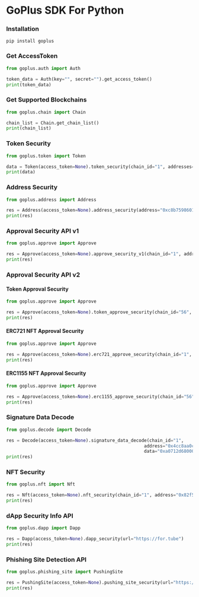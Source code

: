 # GoPlus SDK  For Python

### Installation

```
pip install goplus
```

### Get AccessToken
```python
from goplus.auth import Auth

token_data = Auth(key="", secret="").get_access_token()
print(token_data)
```


### Get Supported Blockchains

```python
from goplus.chain import Chain

chain_list = Chain.get_chain_list()
print(chain_list)
```

### Token Security

```python
from goplus.token import Token

data = Token(access_token=None).token_security(chain_id="1", addresses=["0xa0b86991c6218b36c1d19d4a2e9eb0ce3606eb48"])
print(data)
```

### Address Security

```python
from goplus.address import Address

res = Address(access_token=None).address_security(address="0xc8b759860149542a98a3eb57c14aadf59d6d89b9")
print(res)
```


### Approval Security API v1
```python
from goplus.approve import Approve

res = Approve(access_token=None).approve_security_v1(chain_id="1", address="0x4639cd8cd52ec1cf2e496a606ce28d8afb1c792f")
print(res)
```


### Approval Security API v2

#### Token Approval Security

```python
from goplus.approve import Approve

res = Approve(access_token=None).token_approve_security(chain_id="56", address="0xd018e2b543a2669410537f96293590138cacedf3")
print(res)
```

#### ERC721 NFT Approval Security

```python
from goplus.approve import Approve

res = Approve(access_token=None).erc721_approve_security(chain_id="1", address="0xd95dbdab08a9fed2d71ac9c3028aac40905d8cf3")
print(res)
```

#### ERC1155 NFT Approval Security

```python
from goplus.approve import Approve

res = Approve(access_token=None).erc1155_approve_security(chain_id="56", address="0xb0dccbb9c4a65a94a41a0165aaea79c8b2fc54ce")
print(res)

```


### Signature Data Decode
```python
from goplus.decode import Decode

res = Decode(access_token=None).signature_data_decode(chain_id="1",
                                                    address="0x4cc8aa0c6ffbe18534584da9b592aa438733ee66",
                                                    data="0xa0712d680000000000000000000000000000000000000000000000000000000062fee481")
print(res)

```
### NFT Security
```python
from goplus.nft import Nft

res = Nft(access_token=None).nft_security(chain_id="1", address="0x82f5ef9ddc3d231962ba57a9c2ebb307dc8d26c2")
print(res)

```

### dApp Security Info API
```python
from goplus.dapp import Dapp

res = Dapp(access_token=None).dapp_security(url="https://for.tube")
print(res)

```

### Phishing Site Detection API
```python
from goplus.phishing_site import PushingSite

res = PushingSite(access_token=None).pushing_site_security(url="https://xn--cm-68s.cc/")
print(res)

```
